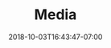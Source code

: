---
title: "Media"
date: 2018-10-03T16:43:47-07:00
draft: false

description: DIESMO 5 IS A SOFTWARE DEVELOPMENT COMPANY THAT OPERATES A DIGITAL DESIGN AGENCY FOR WEB & BRAND DESIGN & DEVELOPMENT, BUILDS & PROVIDES EDUCATIONAL PROGRAMMING MATERIALS FOR YOUNG ASPIRING CODERS, AND JOURNEYS ON ITS OWN VENTURES IN MOBILE APP DEVELOPMENT, GAME DEVELOPMENT, INTERNET OF THINGS, VIRTUAL REALITY AND VOICE.  
---